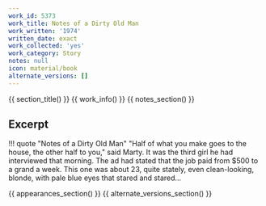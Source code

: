 ```yaml
---
work_id: 5373
work_title: Notes of a Dirty Old Man
work_written: '1974'
written_date: exact
work_collected: 'yes'
work_category: Story
notes: null
icon: material/book
alternate_versions: []
---
```


{{ section_title() }}
{{ work_info() }}
{{ notes_section() }}
## Excerpt
!!! quote "Notes of a Dirty Old Man"
    "Half of what you make goes to the house, the other half to you," said Marty. It was the third girl he had interviewed that morning. The ad had stated that the job paid from $500 to a grand a week. This one was about 23, quite stately, even clean-looking, blonde, with pale blue eyes that stared and stared...

{{ appearances_section() }}
{{ alternate_versions_section() }}
